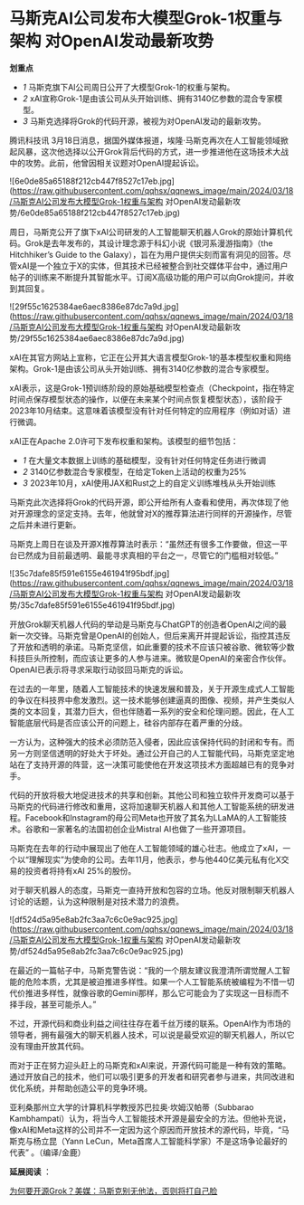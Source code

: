 # 马斯克AI公司发布大模型Grok-1权重与架构 对OpenAI发动最新攻势

**划重点**

  * _1_ 马斯克旗下AI公司周日公开了大模型Grok-1的权重与架构。
  * _2_ xAI宣称Grok-1是由该公司从头开始训练、拥有3140亿参数的混合专家模型。
  * _3_ 马斯克选择将Grok的代码开源，被视为对OpenAI发动的最新攻势。

腾讯科技讯
3月18日消息，据国外媒体报道，埃隆·马斯克再次在人工智能领域掀起风暴，这次他选择以公开Grok背后代码的方式，进一步推进他在这场技术大战中的攻势。此前，他曾因相关议题对OpenAI提起诉讼。

![6e0de85a65188f212cb447f8527c17eb.jpg](https://raw.githubusercontent.com/qqhsx/qqnews_image/main/2024/03/18/马斯克AI公司发布大模型Grok-1权重与架构 对OpenAI发动最新攻势/6e0de85a65188f212cb447f8527c17eb.jpg)

周日，马斯克公开了旗下xAI公司研发的人工智能聊天机器人Grok的原始计算机代码。Grok是去年发布的，其设计理念源于科幻小说《银河系漫游指南》（the
Hitchhiker’s Guide to the
Galaxy），旨在为用户提供尖刻而富有洞见的回答。尽管xAI是一个独立于X的实体，但其技术已经被整合到社交媒体平台中，通过用户帖子的训练来不断提升其智能水平。订阅X高级功能的用户可以向Grok提问，并收到其回复。

![29f55c1625384ae6aec8386e87dc7a9d.jpg](https://raw.githubusercontent.com/qqhsx/qqnews_image/main/2024/03/18/马斯克AI公司发布大模型Grok-1权重与架构 对OpenAI发动最新攻势/29f55c1625384ae6aec8386e87dc7a9d.jpg)

xAI在其官方网站上宣称，它正在公开其大语言模型Grok-1的基本模型权重和网络架构。Grok-1是由该公司从头开始训练、拥有3140亿参数的混合专家模型。

xAI表示，这是Grok-1预训练阶段的原始基础模型检查点（Checkpoint，指在特定时间点保存模型状态的操作，以便在未来某个时间点恢复模型状态），该阶段于2023年10月结束。这意味着该模型没有针对任何特定的应用程序（例如对话）进行微调。

xAI正在Apache 2.0许可下发布权重和架构。该模型的细节包括：

  * _1_ 在大量文本数据上训练的基础模型，没有针对任何特定任务进行微调
  * _2_ 3140亿参数混合专家模型，在给定Token上活动的权重为25%
  * _3_ 2023年10月，xAI使用JAX和Rust之上的自定义训练堆栈从头开始训练 

马斯克此次选择将Grok的代码开源，即公开给所有人查看和使用，再次体现了他对开源理念的坚定支持。去年，他就曾对X的推荐算法进行同样的开源操作，尽管之后并未进行更新。

马斯克上周日在谈及开源X推荐算法时表示：“虽然还有很多工作要做，但这一平台已然成为目前最透明、最能寻求真相的平台之一，尽管它的门槛相对较低。”

![35c7dafe85f591e6155e461941f95bdf.jpg](https://raw.githubusercontent.com/qqhsx/qqnews_image/main/2024/03/18/马斯克AI公司发布大模型Grok-1权重与架构 对OpenAI发动最新攻势/35c7dafe85f591e6155e461941f95bdf.jpg)

开放Grok聊天机器人代码的举动是马斯克与ChatGPT的创造者OpenAI之间的最新一次交锋。马斯克曾是OpenAI的创始人，但后来离开并提起诉讼，指控其违反了开放和透明的承诺。马斯克坚信，如此重要的技术不应该只被谷歌、微软等少数科技巨头所控制，而应该让更多的人参与进来。微软是OpenAI的亲密合作伙伴。OpenAI已表示将寻求采取行动驳回马斯克的诉讼。

在过去的一年里，随着人工智能技术的快速发展和普及，关于开源生成式人工智能的争议在科技界中愈发激烈。这一技术能够创建逼真的图像、视频，并产生类似人类的文本回复，其潜力巨大，但也伴随着一系列的安全和伦理问题。因此，在人工智能底层代码是否应该公开的问题上，硅谷内部存在着严重的分歧。

一方认为，这种强大的技术必须防范入侵者，因此应该保持代码的封闭和专有。而另一方则坚信透明的好处大于坏处。通过公开自己的人工智能代码，马斯克坚定地站在了支持开源的阵营，这一决策可能使他在开发这项技术方面超越已有的竞争对手。

代码的开放将极大地促进技术的共享和创新。其他公司和独立软件开发商可以基于马斯克的代码进行修改和重用，这将加速聊天机器人和其他人工智能系统的研发进程。Facebook和Instagram的母公司Meta也开放了其名为LLaMA的人工智能技术。谷歌和一家著名的法国初创企业Mistral
AI也做了一些开源项目。

马斯克在去年的行动中展现出了他在人工智能领域的雄心壮志。他成立了xAI，一个以“理解现实”为使命的公司。去年11月，他表示，参与他440亿美元私有化X交易的投资者将持有xAI
25%的股份。

对于聊天机器人的态度，马斯克一直持开放和包容的立场。他反对限制聊天机器人讨论的话题，认为这种限制是对技术潜力的浪费。

![df524d5a95e8ab2fc3aa7c6c0e9ac925.jpg](https://raw.githubusercontent.com/qqhsx/qqnews_image/main/2024/03/18/马斯克AI公司发布大模型Grok-1权重与架构 对OpenAI发动最新攻势/df524d5a95e8ab2fc3aa7c6c0e9ac925.jpg)

在最近的一篇帖子中，马斯克警告说：“我的一个朋友建议我澄清所谓觉醒人工智能的危险本质，尤其是被迫推进多样性。如果一个人工智能系统被编程为不惜一切代价推进多样性，就像谷歌的Gemini那样，那么它可能会为了实现这一目标而不择手段，甚至可能杀人。”

不过，开源代码和商业利益之间往往存在着千丝万缕的联系。OpenAI作为市场的领导者，拥有最强大的聊天机器人技术，可以说是最受欢迎的聊天机器人，所以它没有理由开放其代码。

而对于正在努力迎头赶上的马斯克和xAI来说，开源代码可能是一种有效的策略。通过开放自己的技术，他们可以吸引更多的开发者和研究者参与进来，共同改进和优化系统，并帮助创造公平的竞争环境。

亚利桑那州立大学的计算机科学教授苏巴拉奥·坎姆汉帕蒂（Subbarao
Kambhampati）认为，将当今人工智能技术开源是最安全的方法。但他补充说，像xAI和Meta这样的公司并不一定因为这个原因而开放技术的源代码，毕竟，“马斯克与杨立昆（Yann
LeCun，Meta首席人工智能科学家）不是这场争论最好的代表” 。（编译/金鹿）

**延展阅读** ：

[为何要开源Grok？美媒：马斯克别无他法，否则将打自己脸](https://news.qq.com/rain/a/20240316A07YNQ00)


